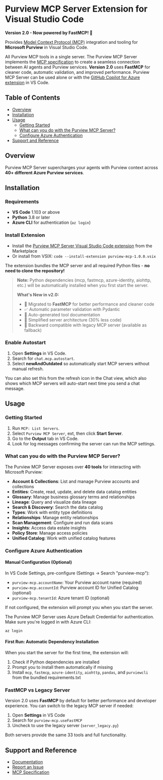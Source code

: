 # Purview MCP Server Extension for Visual Studio Code

**Version 2.0 - Now powered by FastMCP! 🚀**

Provides [Model Context Protocol (MCP)](https://modelcontextprotocol.io) integration and tooling for **Microsoft Purview** in Visual Studio Code.

All Purview MCP tools in a single server. The Purview MCP Server implements the [MCP specification](https://modelcontextprotocol.io/introduction) to create a seamless connection between AI agents and Purview services. **Version 2.0** uses **FastMCP** for cleaner code, automatic validation, and improved performance. Purview MCP Server can be used alone or with the [GitHub Copilot for Azure extension](https://marketplace.visualstudio.com/items?itemName=ms-azuretools.vscode-azure-github-copilot) in VS Code.

## Table of Contents

* [Overview](#overview)
* [Installation](#installation)
* [Usage](#usage)
  * [Getting Started](#getting-started)
  * [What can you do with the Purview MCP Server?](#what-can-you-do-with-the-purview-mcp-server)
  * [Configure Azure Authentication](#configure-azure-authentication)
* [Support and Reference](#support-and-reference)

## Overview

Purview MCP Server supercharges your agents with Purview context across **40+ different Azure Purview services**.

## Installation

### Requirements

* **VS Code** 1.103 or above
* **Python** 3.8 or later
* **Azure CLI** for authentication (`az login`)

### Install Extension

* Install the [Purview MCP Server Visual Studio Code extension](https://marketplace.visualstudio.com/items?itemName=keayoub.purview-mcp) from the Marketplace
* Or install from VSIX: `code --install-extension purview-mcp-1.0.0.vsix`

The extension bundles the MCP server and all required Python files - **no need to clone the repository!**

> **Note:** Python dependencies (mcp, fastmcp, azure-identity, aiohttp, etc.) will be automatically installed when you first start the server.
>
> **What's New in v2.0:**
> - 🚀 Migrated to **FastMCP** for better performance and cleaner code
> - ✅ Automatic parameter validation with Pydantic
> - 📖 Auto-generated tool documentation
> - 🔧 Simplified server architecture (30% less code)
> - 🔄 Backward compatible with legacy MCP server (available as fallback)

### Enable Autostart

1. Open **Settings** in VS Code.
2. Search for `chat.mcp.autostart`.
3. Select **newAndOutdated** so automatically start MCP servers without manual refresh.

You can also set this from the refresh icon in the Chat view, which also shows which MCP servers will auto-start next time you send a chat message.

## Usage

### Getting Started

1. Run `MCP: List Servers`.
2. Select `Purview MCP Server`, ext, then click **Start Server**.
3. Go to the **Output** tab in VS Code.
4. Look for log messages confirming the server can run the MCP settings.

### What can you do with the Purview MCP Server?

The Purview MCP Server exposes over **40 tools** for interacting with Microsoft Purview:

* **Account & Collections**: List and manage Purview accounts and collections
* **Entities**: Create, read, update, and delete data catalog entities
* **Glossary**: Manage business glossary terms and relationships
* **Lineage**: Query and visualize data lineage
* **Search & Discovery**: Search the data catalog
* **Types**: Work with entity type definitions
* **Relationships**: Manage entity relationships
* **Scan Management**: Configure and run data scans
* **Insights**: Access data estate insights
* **Policy Store**: Manage access policies
* **Unified Catalog**: Work with unified catalog features

### Configure Azure Authentication

#### Manual Configuration (Optional)

In VS Code Settings, pre-configure (Settings → Search "purview-mcp"):

* `purview-mcp.accountName`: Your Purview account name (required)
* `purview-mcp.accountId`: Purview account ID for Unified Catalog (optional)
* `purview-mcp.tenantId`: Azure tenant ID (optional)

If not configured, the extension will prompt you when you start the server.

The Purview MCP Server uses Azure Default Credential for authentication. Make sure you're logged in with Azure CLI:

```bash
az login
```

#### First Run: Automatic Dependency Installation

When you start the server for the first time, the extension will:

1. Check if Python dependencies are installed
2. Prompt you to install them automatically if missing
3. Install `mcp`, `fastmcp`, `azure-identity`, `aiohttp`, `pandas`, and `purviewcli` from the bundled requirements.txt

### FastMCP vs Legacy Server

Version 2.0 uses **FastMCP** by default for better performance and developer experience. You can switch to the legacy MCP server if needed:

1. Open **Settings** in VS Code
2. Search for `purview-mcp.useFastMCP`
3. Uncheck to use the legacy server (`server_legacy.py`)

Both servers provide the same 33 tools and full functionality.

## Support and Reference

* [Documentation](https://github.com/Keayoub/pvw-cli/tree/main/doc)
* [Report an Issue](https://github.com/Keayoub/pvw-cli/issues)
* [MCP Specification](https://modelcontextprotocol.io)
